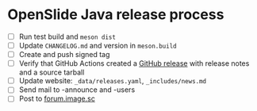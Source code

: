 # OpenSlide Java release process

- [ ] Run test build and `meson dist`
- [ ] Update `CHANGELOG.md` and version in `meson.build`
- [ ] Create and push signed tag
- [ ] Verify that GitHub Actions created a [GitHub release](https://github.com/openslide/openslide-java/releases) with release notes and a source tarball
- [ ] Update website: `_data/releases.yaml`, `_includes/news.md`
- [ ] Send mail to -announce and -users
- [ ] Post to [forum.image.sc](https://forum.image.sc/c/announcements/10)
